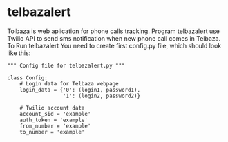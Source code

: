 # telbazalert
Tolbaza is web aplication for phone calls tracking. Program telbazalert use Twilio API to send sms notification when new phone call comes in Telbaza.
To Run telbazalert You need to create first config.py file, which should look like this:


    """ Config file for telbazalert.py """

    class Config:
        # Login data for Telbaza webpage
        login_data = {'0': (login1, password1),
                      '1': (login2, password2)}

        # Twilio account data
        account_sid = 'example'
        auth_token = 'example'
        from_number = 'example'
        to_number = 'example'
